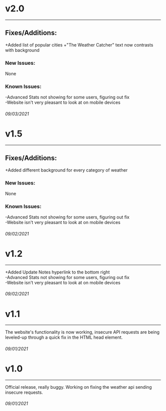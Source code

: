 # v2.0
--------------------------------------
## Fixes/Additions:  
+Added list of popular cities
+"The Weather Catcher" text now contrasts with background

### New Issues:  
None

### Known Issues:  
-Advanced Stats not showing for some users, figuring out fix  
-Website isn't very pleasant to look at on mobile devices

###### 09/03/2021

# v1.5
--------------------------------------
## Fixes/Additions:  
+Added different background for every category of weather

### New Issues:  
None

### Known Issues:  
-Advanced Stats not showing for some users, figuring out fix  
-Website isn't very pleasant to look at on mobile devices

###### 09/02/2021


# v1.2
--------------------------------------
+Added Update Notes hyperlink to the bottom right  
-Advanced Stats not showing for some users, figuring out fix  
-Website isn't very pleasant to look at on mobile devices

###### 09/02/2021

# v1.1
--------------------------------------
The website's functionality is now working, insecure API requests are being leveled-up through a quick fix in the HTML head element.

###### 09/01/2021

# v1.0
--------------------------------------

Official release, really buggy. Working on fixing the weather api sending insecure requests.

###### 09/01/2021
